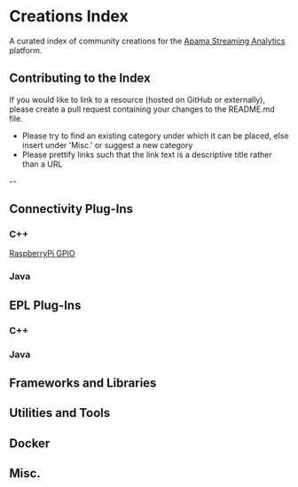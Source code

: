 # Creations Index
A curated index of community creations for the [Apama Streaming Analytics](http://www.apamacommunity.com/) platform.
## Contributing to the Index
If you would like to link to a resource (hosted on GitHub or externally), please create a pull request containing your changes to the README.md file. 

- Please try to find an existing category under which it can be placed, else insert under 'Misc.' or suggest a new category
- Please prettify links such that the link text is a descriptive title rather than a URL

--

## Connectivity Plug-Ins
### C++
[RaspberryPi GPIO](https://github.com/CallumAttryde/apama_GPIO)

### Java

## EPL Plug-Ins
### C++

### Java

## Frameworks and Libraries

## Utilities and Tools

## Docker

## Misc.
